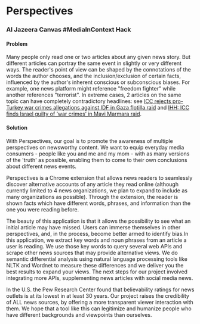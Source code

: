 Perspectives
============

### Al Jazeera Canvas #MediaInContext Hack

#### Problem

Many people only read one or two articles about any given news story.
But different articles can portray the same event in slightly or very 
different ways. The reader's point of view can be shaped by the connotations of the words the author chooses, and the inclusion/exclusion of certain facts, influenced by the author's inherent conscious or subconscious biases.
For example, one news platform might reference "freedom fighter" while another references "terrorist".
In extreme cases, 2 articles on the same topic can have completely contradictory headlines:
see [ICC rejects pro-Turkey war crimes allegations against IDF in Gaza flotilla raid](http://jpost.com/Israel-News/ICC-rejects-pro-Turkey-war-crimes-allegations-against-IDF-in-Gaza-flotilla-raid-380955) and [IHH: ICC finds Israel guilty of ‘war crimes’ in Mavi Marmara raid](http://www.todayszaman.com/diplomacy_ihh-icc-finds-israel-guilty-of-war-crimes-in-mavi-marmara-raid_363650.html).

#### Solution

With Perspectives, our goal is to promote the awareness of multiple perspectives
on newsworthy content.
We want to equip everyday media consumers - people like you and me and my mom - with as many versions of the 'truth' as possible,
enabling them to come to their own conclusions about different news events.

Perspectives is a Chrome extension that allows news readers to seamlessly discover alternative accounts of any article they read online
(although currently limited to 4 news organizations, we plan to expand to include as many organizations as possible).
Through the extension, the reader is shown facts which have different words, phrases, and information than the one you were reading before.

The beauty of this application is that it allows the possibility to see
what an initial article may have missed. Users can immerse themselves in other
perspectives, and, in the process, become better armed to identify bias.In this
application, we extract key words and noun phrases from an article a user is 
reading. We use those key words to query several web APIs and scrape other news
sources that may provide alternative views. We do semantic differential analysis 
using natural language processing tools like NLTK and Wordnet to measure these
differences and we deliver you the best results to expand your views. The next
steps for our project involved integrating more APIs, supplementing news articles
with social media news. 

In the U.S. the Pew Research Center found that believability ratings for news outlets is at its lowest in at least 30 years. Our project raises the credibility of ALL news sources, by offering a more transparent viewer interaction with them. We hope that a tool like this can legitimize and humanize people who have different backgrounds and viewpoints than ourselves.
